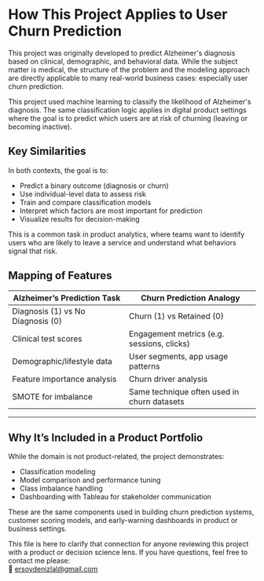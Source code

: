 # How This Project Applies to User Churn Prediction

This project was originally developed to predict Alzheimer's diagnosis based on clinical, demographic, and behavioral data. While the subject matter is medical, the structure of the problem and the modeling approach are directly applicable to many real-world business cases: especially user churn prediction.

This project used machine learning to classify the likelihood of Alzheimer's diagnosis. The same classification logic applies in digital product settings where the goal is to predict which users are at risk of churning (leaving or becoming inactive).

## Key Similarities

In both contexts, the goal is to:
- Predict a binary outcome (diagnosis or churn)
- Use individual-level data to assess risk
- Train and compare classification models
- Interpret which factors are most important for prediction
- Visualize results for decision-making

This is a common task in product analytics, where teams want to identify users who are likely to leave a service and understand what behaviors signal that risk.

## Mapping of Features 

| Alzheimer’s Prediction Task   | Churn Prediction Analogy              |
|------------------------------|----------------------------------------|
| Diagnosis (1) vs No Diagnosis (0) | Churn (1) vs Retained (0)         |
| Clinical test scores         | Engagement metrics (e.g. sessions, clicks) |
| Demographic/lifestyle data   | User segments, app usage patterns      |
| Feature importance analysis  | Churn driver analysis                  |
| SMOTE for imbalance          | Same technique often used in churn datasets |

---

## Why It’s Included in a Product Portfolio

While the domain is not product-related, the project demonstrates:
- Classification modeling
- Model comparison and performance tuning
- Class imbalance handling
- Dashboarding with Tableau for stakeholder communication

These are the same components used in building churn prediction systems, customer scoring models, and early-warning dashboards in product or business settings.

This file is here to clarify that connection for anyone reviewing this project with a product or decision science lens. 
If you have questions, feel free to contact me please:  
📧 [ersoydenizlal@gmail.com](mailto:ersoydenizlal@gmail.com)
